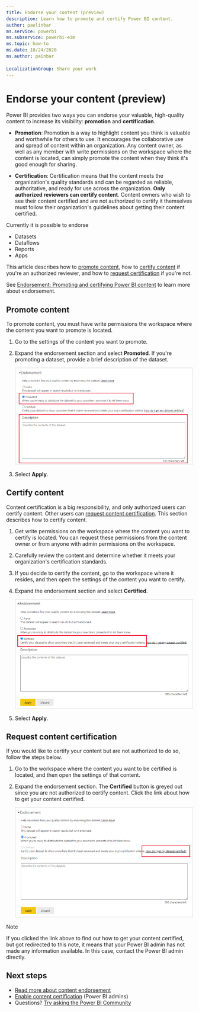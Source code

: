 ```yaml
---
title: Endorse your content (preview)
description: Learn how to promote and certify Power BI content.
author: paulinbar
ms.service: powerbi
ms.subservice: powerbi-eim
ms.topic: how-to
ms.date: 10/24/2020
ms.author: painbar

LocalizationGroup: Share your work
---
```

# Endorse your content (preview)

Power BI provides two ways you can endorse your valuable, high-quality content to increase its visibility: **promotion** and **certification**.

* **Promotion**: Promotion is a way to highlight content you think is valuable and worthwhile for others to use. It encourages the collaborative use and spread of content within an organization. Any content owner, as well as any member with write permissions on the workspace where the content is located, can simply promote the content when they think it's good enough for sharing.

* **Certification**: Certification means that the content meets the organization's quality standards and can be regarded as reliable, authoritative, and ready for use across the organization. **Only authorized reviewers can certify content**. Content owners who wish to see their content certified and are not authorized to certify it themselves must follow their organization's guidelines about getting their content certified.

Currently it is possible to endorse
* Datasets
* Dataflows
* Reports
* Apps

This article describes how to [promote content](#promote-content), how to [certify content](#certify-content) if you're an authorized reviewer, and how to [request certification](#request-content-certification) if you're not.

See [Endorsement: Promoting and certifying Power BI content](service-endorsement-overview.md) to learn more about endorsement.

## Promote content

To promote content, you must have write permissions the workspace where the content you want to promote is located.

1. Go to the settings of the content you want to promote.

1. Expand the endorsement section and select **Promoted**. If you're promoting a dataset, provide a brief description of the dataset.

    ![Select Promoted and Apply](media/service-endorse-content/power-bi-promote-content.png)

1. Select **Apply**.

## Certify content

Content certification is a big responsibility, and only authorized users can certify content. Other users can [request content certification](#request-content-certification). This section describes how to certify content.

1. Get write permissions on the workspace where the content you want to certify is located. You can request these permissions from the content owner or from anyone with admin permissions on the workspace.

1. Carefully review the content and determine whether it meets your organization's certification standards.

1. If you decide to certify the content, go to the workspace where it resides, and then open the settings of the content you want to certify.

1. Expand the endorsement section and select **Certified**. 

    ![Screen shot of certify content button.](media/service-endorse-content/power-bi-certify-content.png)

1. Select **Apply**.

## Request content certification

If you would like to certify your content but are not authorized to do so, follow the steps below.

1. Go to the workspace where the content you want to be certified is located, and then open the settings of that content.

1. Expand the endorsement section. The **Certified** button is greyed out since you are not authorized to certify content. Click the link about how to get your content certified. 

    ![Screenshot of how to request content link.](media/service-endorse-content/power-bi-request-content-certification.png)

<a name="no-certification-info-provided-note"></a>

>[!NOTE]
>If you clicked the link above to find out how to get your content certified, but got redirected to this note, it means that your Power BI admin has not made any information available. In this case, contact the Power BI admin directly.

## Next steps

* [Read more about content endorsement](service-endorsement-overview.md)
* [Enable content certification](../admin/service-admin-setup-certification.md) (Power BI admins)
* Questions? [Try asking the Power BI Community](https://community.powerbi.com/)